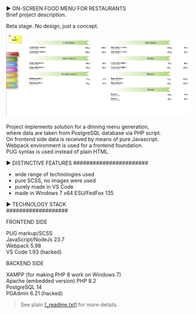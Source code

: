 ► ON-SCREEN FOOD MENU FOR RESTAURANTS  
Brief project description.

Beta stage. No design, just a concept.

![Food menu](src/assets/food-menu.png)

Project implements solution for a dinning menu generation,  
where data are taken from PostgreSQL database via PHP script.  
On frontend side data is received by means of pure Javascript.  
Webpack environment is used for a frontend foundation.  
PUG syntax is used instead of plain HTML.

► DISTINCTIVE FEATURES
#######################

* wide range of technologies used
* pure SCSS, no images were used
* purely made in VS Code
* made in Windows 7 x64 ESU/FedFox 135

► TECHNOLOGY STACK  
###################

FRONTEND SIDE  

PUG markup/SCSS  
JavaScript/NodeJs 23.7  
Webpack 5.98  
VS Code 1.93 (hacked)

BACKEND SIDE  

XAMPP (for making PHP 8 work on Windows 7)  
Apache (embedded version)
PHP 8.2  
PostgreSQL 14  
PGAdmin 6.21 (hacked)

> See plain [[_readme.txt]](\_readme.txt) for more details.
